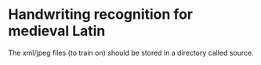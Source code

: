 # Handwriting recognition for medieval Latin

The xml/jpeg files (to train on) should be stored in a directory called source.